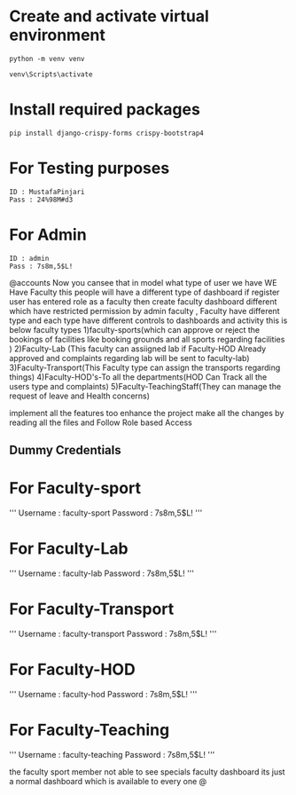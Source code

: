 # Create and activate virtual environment
```
python -m venv venv
```

```
venv\Scripts\activate
```
# Install required packages
```
pip install django-crispy-forms crispy-bootstrap4
```

# For Testing purposes
```
ID : MustafaPinjari
Pass : 24%98M#d3
```

# For Admin
```
ID : admin
Pass : 7s8m,5$L!
```


@accounts Now you cansee that in model what type of user we have WE Have Faculty this people will have a different type of dashboard if register user has entered role as a faculty then create faculty dashboard different which  have restricted permission by admin faculty ,
Faculty have different type and each type have different controls to dashboards and activity this is below faculty types
1)faculty-sports(which can approve or reject the bookings of facilities like booking grounds and all sports regarding facilities )
2)Faculty-Lab (This faculty can assiigned lab if Faculty-HOD Already approved and complaints regarding lab will be sent to faculty-lab)
3)Faculty-Transport(This Faculty type can assign the transports regarding things)
4)Faculty-HOD's-To all the departments(HOD Can Track all the users type and complaints)
5)Faculty-TeachingStaff(They can manage the request of leave and Health concerns)

implement all the features too enhance the project make all the changes by reading all the files and Follow Role based Access 


## Dummy Credentials
# For Faculty-sport

'''
Username : faculty-sport
Password : 7s8m,5$L!
'''

# For Faculty-Lab
'''
Username : faculty-lab
Password : 7s8m,5$L!
'''

# For Faculty-Transport
'''
Username : faculty-transport
Password : 7s8m,5$L!
'''

# For Faculty-HOD
'''
Username : faculty-hod
Password : 7s8m,5$L!
'''

# For Faculty-Teaching
'''
Username : faculty-teaching
Password : 7s8m,5$L!
'''


the faculty sport member not able to see specials faculty dashboard its just a normal dashboard which is available to every one @